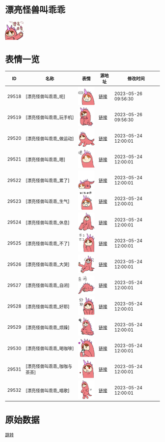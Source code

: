 # 漂亮怪兽叫乖乖

<img src="./cover.png" height="60" alt="cover" />

# 表情一览

|ID|名称|表情|源地址|修改时间|
|----|----|----|----|----|
|29518|[漂亮怪兽叫乖乖_呃]|<img src="./pic/029518_%5B漂亮怪兽叫乖乖_呃%5D.png" height="60" alt="呃"/>|[链接](https://i0.hdslb.com/bfs/garb/0e91420b141c783954d75b63e94cc00b19fa8011.png)|2023-05-26 09:56:30|
|29519|[漂亮怪兽叫乖乖_玩手机]|<img src="./pic/029519_%5B漂亮怪兽叫乖乖_玩手机%5D.png" height="60" alt="玩手机"/>|[链接](https://i0.hdslb.com/bfs/garb/df86f2790095e733f189452b2c1d63a594511265.png)|2023-05-26 09:56:30|
|29520|[漂亮怪兽叫乖乖_做运动]|<img src="./pic/029520_%5B漂亮怪兽叫乖乖_做运动%5D.png" height="60" alt="做运动"/>|[链接](https://i0.hdslb.com/bfs/garb/321c0db0aaf6dadfd6c0ca7c12cdc4d5c4db2ba2.png)|2023-05-24 12:00:01|
|29521|[漂亮怪兽叫乖乖_嗯]|<img src="./pic/029521_%5B漂亮怪兽叫乖乖_嗯%5D.png" height="60" alt="嗯"/>|[链接](https://i0.hdslb.com/bfs/garb/ed499a352408cd0c55471a1fa22eeeda7f74785b.png)|2023-05-24 12:00:01|
|29522|[漂亮怪兽叫乖乖_累了]|<img src="./pic/029522_%5B漂亮怪兽叫乖乖_累了%5D.png" height="60" alt="累了"/>|[链接](https://i0.hdslb.com/bfs/garb/3007df5f9c9451bd55d74b395932c151bae40967.png)|2023-05-24 12:00:01|
|29523|[漂亮怪兽叫乖乖_生气]|<img src="./pic/029523_%5B漂亮怪兽叫乖乖_生气%5D.png" height="60" alt="生气"/>|[链接](https://i0.hdslb.com/bfs/garb/88e5c0da1c8220a851cd787d9857cbfe7ecaae10.png)|2023-05-24 12:00:01|
|29524|[漂亮怪兽叫乖乖_休息]|<img src="./pic/029524_%5B漂亮怪兽叫乖乖_休息%5D.png" height="60" alt="休息"/>|[链接](https://i0.hdslb.com/bfs/garb/b1f368a7e2ecb4813cf983e40e3f28e75045c482.png)|2023-05-24 12:00:01|
|29525|[漂亮怪兽叫乖乖_不了]|<img src="./pic/029525_%5B漂亮怪兽叫乖乖_不了%5D.png" height="60" alt="不了"/>|[链接](https://i0.hdslb.com/bfs/garb/01181eab54cbe412b3f1a6e7136404de5fbb64a4.png)|2023-05-24 12:00:01|
|29526|[漂亮怪兽叫乖乖_大哭]|<img src="./pic/029526_%5B漂亮怪兽叫乖乖_大哭%5D.png" height="60" alt="大哭"/>|[链接](https://i0.hdslb.com/bfs/garb/1ff80f66f0d043c73aee02536d7a4e0a634e2a52.png)|2023-05-24 12:00:01|
|29527|[漂亮怪兽叫乖乖_自闭]|<img src="./pic/029527_%5B漂亮怪兽叫乖乖_自闭%5D.png" height="60" alt="自闭"/>|[链接](https://i0.hdslb.com/bfs/garb/ad7b78091d5b9aa3768260ec8f5f0591d50bf95e.png)|2023-05-24 12:00:01|
|29528|[漂亮怪兽叫乖乖_好耶]|<img src="./pic/029528_%5B漂亮怪兽叫乖乖_好耶%5D.png" height="60" alt="好耶"/>|[链接](https://i0.hdslb.com/bfs/garb/92b2f6a5c5897432679732972f7f3262fccedf16.png)|2023-05-24 12:00:01|
|29529|[漂亮怪兽叫乖乖_烦躁]|<img src="./pic/029529_%5B漂亮怪兽叫乖乖_烦躁%5D.png" height="60" alt="烦躁"/>|[链接](https://i0.hdslb.com/bfs/garb/64027e4d8546b7fe16421ccd9e30c55b0b213634.png)|2023-05-24 12:00:01|
|29530|[漂亮怪兽叫乖乖_喝咖啡]|<img src="./pic/029530_%5B漂亮怪兽叫乖乖_喝咖啡%5D.png" height="60" alt="喝咖啡"/>|[链接](https://i0.hdslb.com/bfs/garb/ce35a7849222598732b9dee9e252994536e799c5.png)|2023-05-24 12:00:01|
|29531|[漂亮怪兽叫乖乖_咖咖与茶茶]|<img src="./pic/029531_%5B漂亮怪兽叫乖乖_咖咖与茶茶%5D.png" height="60" alt="咖咖与茶茶"/>|[链接](https://i0.hdslb.com/bfs/garb/2a684128eab7657b2062dbc0108a8ec256d965a6.png)|2023-05-24 12:00:01|
|29532|[漂亮怪兽叫乖乖_唱歌]|<img src="./pic/029532_%5B漂亮怪兽叫乖乖_唱歌%5D.png" height="60" alt="唱歌"/>|[链接](https://i0.hdslb.com/bfs/garb/0f33f1d9b7ec07fbd7907daf9740795fdb46e36d.png)|2023-05-24 12:00:01|

# 原始数据

[跳转](./raw.json)

